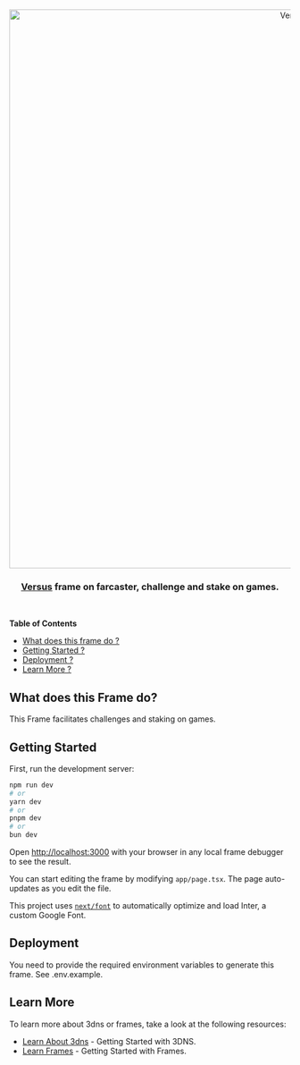<div align="center">
  <br />
  <br />
  <a href="https://www.projectstadium.com/"><img alt="Versus" src="https://magenta-hollow-tiglon-795.mypinata.cloud/ipfs/QmRSEvtqgjt2rz4CLZgnavF7nmVxUdwX9fvm6guvyFBdGu" width=1000></a>
  <br />
  <h3><a href="https://www.projectstadium.com/">Versus</a> frame on farcaster, challenge and stake on games.</h3>
  <br />
</div>

**Table of Contents**

- [What does this frame do ?](#what-does-this-frame-do)
- [Getting Started ?](#getting-started)
- [Deployment ?](#deployment)
- [Learn More ?](#learn-more)


## What does this Frame do? 
This Frame facilitates challenges and staking on games.

## Getting Started

First, run the development server:

```bash
npm run dev
# or
yarn dev
# or
pnpm dev
# or
bun dev
```

Open [http://localhost:3000](http://localhost:3000) with your browser in any local frame debugger to see the result.

You can start editing the frame by modifying `app/page.tsx`. The page auto-updates as you edit the file.

This project uses [`next/font`](https://nextjs.org/docs/basic-features/font-optimization) to automatically optimize and load Inter, a custom Google Font.

## Deployment
You need to provide the required environment variables to generate this frame. See .env.example.

## Learn More

To learn more about 3dns or frames, take a look at the following resources:

- [Learn About 3dns](https://docs.3dns.box/3dns/product-overview/getting-started-with-3dns) - Getting Started with 3DNS.
- [Learn Frames](https://docs.farcaster.xyz/learn/what-is-farcaster/frames) - Getting Started with Frames.



